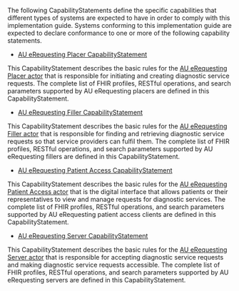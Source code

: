 
The following CapabilityStatements define the specific capabilities that different types of systems are expected to have in order to comply with this implementation guide. Systems conforming to this implementation guide are expected to declare conformance to one or more of the following capability statements.

- [AU eRequesting Placer CapabilityStatement](CapabilityStatement-au-erequesting-placer.html)

This CapabilityStatement describes the basic rules for the [AU eRequesting Placer actor](ActorDefinition-au-erequesting-actor-placer.html) that is responsible for initiating and creating diagnostic service requests. The complete list of FHIR profiles, RESTful operations, and search parameters supported by AU eRequesting placers are defined in this CapabilityStatement.

- [AU eRequesting Filler CapabilityStatement](CapabilityStatement-au-erequesting-filler.html)

This CapabilityStatement describes the basic rules for the [AU eRequesting Filler actor](ActorDefinition-au-erequesting-actor-filler.html) that is responsible for finding and retrieving diagnostic service requests so that service providers can fulfil them. The complete list of FHIR profiles, RESTful operations, and search parameters supported by AU eRequesting fillers are defined in this CapabilityStatement.

- [AU eRequesting Patient Access CapabilityStatement](CapabilityStatement-au-erequesting-patientaccess.html)

This CapabilityStatement describes the basic rules for the [AU eRequesting Patient Access actor](ActorDefinition-au-erequesting-actor-patientaccess.html) that is the digital interface that allows patients or their representatives to view and manage requests for diagnostic services. The complete list of FHIR profiles, RESTful operations, and search parameters supported by AU eRequesting patient access clients are defined in this CapabilityStatement.

- [AU eRequesting Server CapabilityStatement](CapabilityStatement-au-erequesting-server.html)

This CapabilityStatement describes the basic rules for the [AU eRequesting Server actor](ActorDefinition-au-erequesting-actor-server.html) that is responsible for accepting diagnostic service requests and making diagnostic service requests accessible. The complete list of FHIR profiles, RESTful operations, and search parameters supported by AU eRequesting servers are defined in this CapabilityStatement.

